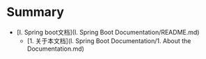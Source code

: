 # Summary
* [I. Spring boot文档](I. Spring Boot Documentation/README.md)
  * [1. 关于本文档](I. Spring Boot Documentation/1. About the Documentation.md)

